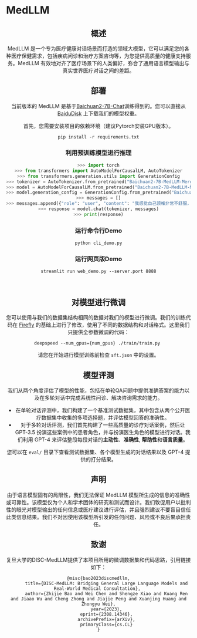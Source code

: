 # MedLLM

<div align="center">
  

## 概述

MedLLM 是一个专为医疗健康对话场景而打造的领域大模型，它可以满足您的各种医疗保健需求，包括疾病问诊和治疗方案咨询等，为您提供高质量的健康支持服务。MedLLM 有效地对齐了医疗场景下的人类偏好，弥合了通用语言模型输出与真实世界医疗对话之间的差距。

## 部署

当前版本的 MedLLM 是基于[Baichuan2-7B-Chat](https://huggingface.co/baichuan-inc/Baichuan2-7B-Chat)训练得到的。您可以直接从 [BaiduDisk](https://pan.baidu.com/s/19ryE1OFRfkeQ_ZRRIsL7yA?pwd=3wqb) 上下载我们的模型权重。

首先，您需要安装项目的依赖环境（建议Pytorch安装GPU版本）。
```shell
pip install -r requirements.txt
```

### 利用预训练模型进行推理
```python
>>> import torch
>>> from transformers import AutoModelForCausalLM, AutoTokenizer
>>> from transformers.generation.utils import GenerationConfig
>>> tokenizer = AutoTokenizer.from_pretrained("Baichuan2-7B-MedLLM-Merged", use_fast=False, trust_remote_code=True)
>>> model = AutoModelForCausalLM.from_pretrained("Baichuan2-7B-MedLLM-Merged", device_map="auto", torch_dtype=torch.float16, trust_remote_code=True)
>>> model.generation_config = GenerationConfig.from_pretrained("Baichuan2-7B-MedLLM-Merged")
>>> messages = []
>>> messages.append({"role": "user", "content": "我感觉自己颈椎非常不舒服，每天睡醒都会头痛"})
>>> response = model.chat(tokenizer, messages)
>>> print(response)
```

### 运行命令行Demo
```shell
python cli_demo.py
```
### 运行网页版Demo
```shell
streamlit run web_demo.py --server.port 8888
```
<br>

## 对模型进行微调
您可以使用与我们的数据集结构相同的数据对我们的模型进行微调。我们的训练代码在 [Firefly](https://github.com/yangjianxin1/Firefly) 的基础上进行了修改，使用了不同的数据结构和对话格式。这里我们只提供全参数微调的代码：
```shell
deepspeed --num_gpus={num_gpus} ./train/train.py 
```
请您在开始进行模型训练前检查 `sft.json` 中的设置。

## 模型评测
<!-- We compare our model with three general-purpose LLMs and two conversational Chinese medical domain LLMs. Specifically, these are GPT-3.5 and GPT-4 from OpenAI, the aligned conversational version of our backbone model Baichuan-13B-Base, Baichuan-13B-Chat, and the open-source Chinese conversational medical model HuatuoGPT-13B (trained from Ziya-Llama-13B) and BianQue-2. Our evaluation approach encompasses two key dimensions: an assessment of conversational aptitude using GPT-4 as a reference judge, and a comprehensive benchmark evaluation. -->

我们从两个角度评估了模型的性能，包括在单轮QA问题中提供准确答案的能力以及在多轮对话中完成系统性问诊、解决咨询需求的能力。

* 在单轮对话评测中，我们构建了一个基准测试数据集，其中包含从两个公开医疗数据集中收集的多项选择题，并评估模型回答的准确性。
* 对于多轮对话评测，我们首先构建了一些高质量的诊疗对话案例，然后让 GPT-3.5 扮演这些案例中的患者角色，并与扮演医生角色的模型进行对话。我们利用 GPT-4 来评估整段每段对话的**主动性**、**准确性**, **帮助性**和**语言质量**。

您可以在 `eval/` 目录下查看测试数据集、各个模型生成的对话结果以及 GPT-4 提供的打分结果。<br>

## 声明
由于语言模型固有的局限性，我们无法保证 MedLLM 模型所生成的信息的准确性或可靠性。该模型仅为个人和学术团体的研究和测试而设计。我们敦促用户以批判性的眼光对模型输出的任何信息或医疗建议进行评估，并且强烈建议不要盲目信任此类信息结果。我们不对因使用该模型所引发的任何问题、风险或不良后果承担责任。

##  致谢
复旦大学的DISC-MedLLM提供了本项目所用的微调数据集和代码思路，引用链接如下：
```angular2
@misc{bao2023discmedllm,
      title={DISC-MedLLM: Bridging General Large Language Models and Real-World Medical Consultation}, 
      author={Zhijie Bao and Wei Chen and Shengze Xiao and Kuang Ren and Jiaao Wu and Cheng Zhong and Jiajie Peng and Xuanjing Huang and Zhongyu Wei},
      year={2023},
      eprint={2308.14346},
      archivePrefix={arXiv},
      primaryClass={cs.CL}
}
```

